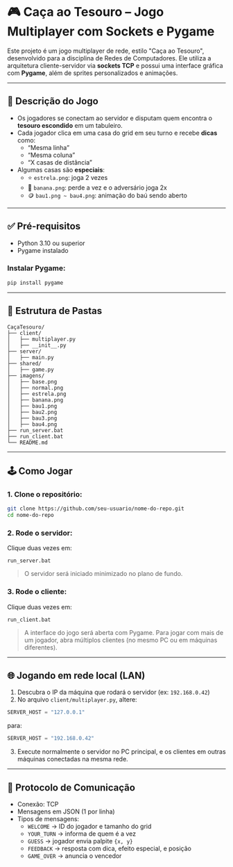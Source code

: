 # 🎮 Caça ao Tesouro – Jogo Multiplayer com Sockets e Pygame

Este projeto é um jogo multiplayer de rede, estilo "Caça ao Tesouro", desenvolvido para a disciplina de Redes de Computadores. Ele utiliza a arquitetura cliente-servidor via **sockets TCP** e possui uma interface gráfica com **Pygame**, além de sprites personalizados e animações.

---

## 📌 Descrição do Jogo

- Os jogadores se conectam ao servidor e disputam quem encontra o **tesouro escondido** em um tabuleiro.
- Cada jogador clica em uma casa do grid em seu turno e recebe **dicas** como:
  - “Mesma linha”
  - “Mesma coluna”
  - “X casas de distância”
- Algumas casas são **especiais**:
  - ⭐ `estrela.png`: joga 2 vezes
  - 🍌 `banana.png`: perde a vez e o adversário joga 2x
  - 🪙 `bau1.png ~ bau4.png`: animação do baú sendo aberto

---

## ✅ Pré-requisitos

- Python 3.10 ou superior
- Pygame instalado

### Instalar Pygame:
```bash
pip install pygame
```

---

## 📁 Estrutura de Pastas

```
CaçaTesouro/
├── client/
│   ├── multiplayer.py
│   ├── __init__.py
├── server/
│   ├── main.py
├── shared/
│   ├── game.py
├── imagens/
│   ├── base.png
│   ├── normal.png
│   ├── estrela.png
│   ├── banana.png
│   ├── bau1.png
│   ├── bau2.png
│   ├── bau3.png
│   ├── bau4.png
├── run_server.bat
├── run_client.bat
└── README.md
```

---

## 🕹️ Como Jogar

### 1. Clone o repositório:
```bash
git clone https://github.com/seu-usuario/nome-do-repo.git
cd nome-do-repo
```

### 2. Rode o servidor:
Clique duas vezes em:
```
run_server.bat
```

> O servidor será iniciado minimizado no plano de fundo.

### 3. Rode o cliente:
Clique duas vezes em:
```
run_client.bat
```

> A interface do jogo será aberta com Pygame. Para jogar com mais de um jogador, abra múltiplos clientes (no mesmo PC ou em máquinas diferentes).

---

## 🌐 Jogando em rede local (LAN)

1. Descubra o IP da máquina que rodará o servidor (ex: `192.168.0.42`)
2. No arquivo `client/multiplayer.py`, altere:
```python
SERVER_HOST = "127.0.0.1"
```
para:
```python
SERVER_HOST = "192.168.0.42"
```
3. Execute normalmente o servidor no PC principal, e os clientes em outras máquinas conectadas na mesma rede.

---

## 📡 Protocolo de Comunicação

- Conexão: TCP
- Mensagens em JSON (1 por linha)
- Tipos de mensagens:
  - `WELCOME` → ID do jogador e tamanho do grid
  - `YOUR_TURN` → informa de quem é a vez
  - `GUESS` → jogador envia palpite `{x, y}`
  - `FEEDBACK` → resposta com dica, efeito especial, e posição
  - `GAME_OVER` → anuncia o vencedor
